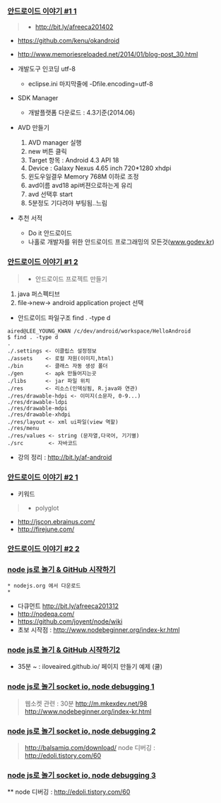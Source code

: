 ### [안드로이드 이야기 #1 1](http://goo.gl/VUe7H9)
> * http://bit.ly/afreeca201402
* https://github.com/kenu/okandroid
* http://www.memoriesreloaded.net/2014/01/blog-post_30.html
* 개발도구 인코딩 utf-8
   * eclipse.ini 마지막줄에 -Dfile.encoding=utf-8
*  SDK Manager
	* 개발플랫폼 다운로드 :  4.3기준(2014.06)
* AVD 만들기
   1. AVD manager 실행
   2. new 버튼 클릭
   3. Target 항목 : Android 4.3 API 18
   4. Device : Galaxy Nexus 4.65 inch 720*1280 xhdpi
   5. 윈도우일결우 Memory 768M 이하로 조정
   6. avd이름 avd18  api버젼으로하는게 유리
   7. avd 선택후 start
   8. 5분정도 기다려야 부팅됨..느림
 
 * 추천 서적
 	* Do it 안드로이드 
 	* 나홀로 개발자를 위한 안드로이드 프로그래밍의 모든것(www.godev.kr)
 	
### [안드로이드 이야기 #1 2](http://goo.gl/eu6Juu)

> * 안드로이드 프로젝트 만들기
 1. java 퍼스펙티브
 2. file->new-> android application project 선택
* 안드로이드 파일구조  find . -type d

```
aired@LEE_YOUNG_KWAN /c/dev/android/workspace/HelloAndroid
$ find . -type d
.
./.settings <- 이클립스 설정정보
./assets    <- 로컬 자원(이미지,html)
./bin       <- 클래스 자동 생성 폴더  
./gen       <- apk 만들어지는곳 
./libs      <- jar 파일 위치
./res       <- 리소스(인덱싱됨, R.java와 연관)    
./res/drawable-hdpi <- 이미지(소문자, 0-9...)
./res/drawable-ldpi
./res/drawable-mdpi
./res/drawable-xhdpi
./res/layout <- xml ui파일(view 역할)
./res/menu
./res/values <- string (문자열,다국어, 기기별)
./src        <- 자바코드
```
 * 강의 정리 : http://bit.ly/af-android

### [안드로이드 이야기 #2 1](http://goo.gl/bqi9Jp)
 * 키워드
> * polyglot
* http://jscon.ebrainus.com/
* http://firejune.com/



### [안드로이드 이야기 #2 2](http://goo.gl/372mxG)







### [node js로 놀기 & GitHub 시작하기](http://goo.gl/bEQa3K)
```
* nodejs.org 에서 다운로드
* 
```
  * 다큐먼트 http://bit.ly/afreeca201312
  * http://nodeqa.com/
  * https://github.com/joyent/node/wiki
  * 초보 시작점 : http://www.nodebeginner.org/index-kr.html

### [node js로 놀기 & GitHub 시작하기2](http://goo.gl/hkd9C0)
  * 35분 ~  : iloveaired.github.io/  페이지 만들기 예제 (쿨)

### [node js로 놀기 socket io, node debugging 1](http://goo.gl/cXTmVa)
> 웹소켓 관련 : 30분 http://m.mkexdev.net/98
  http://www.nodebeginner.org/index-kr.html
  
### [node js로 놀기 socket io, node debugging 2](http://goo.gl/bg3vvX)
> http://balsamiq.com/download/
node 디버깅 : http://edoli.tistory.com/60
### [node js로 놀기 socket io, node debugging 3](http://goo.gl/0R14l2)
>
** node 디버깅 : http://edoli.tistory.com/60